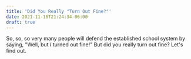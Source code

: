 ```yaml
---
title: 'Did You Really "Turn Out Fine?"'
date: 2021-11-16T21:24:34-06:00
draft: true
---
```


So, so, so very many people will defend the established school system by saying, "Well, but *I* turned out fine!" But did you really turn out fine? Let's find out.

